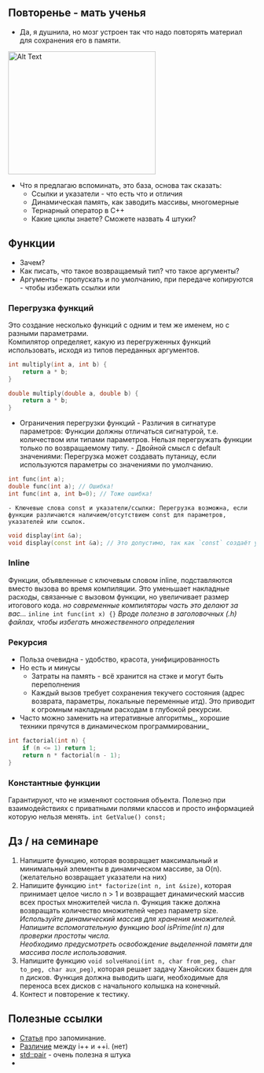 ## Повторенье - мать ученья
  - Да, я душнила, но мозг устроен так что надо повторять материал для сохранения его в памяти.
<img src="https://github.com/user-attachments/assets/8f40828d-d225-428e-947e-4abcbbdbf9e9" alt="Alt Text" width="300" height="250">

  - Что я предлагаю вспоминать, это база, основа так сказать:
    - Ссылки и указатели - что есть что и отличия
    - Динамическая память, как заводить массивы, многомерные
    - Тернарный оператор в С++
    - Какие циклы знаете? Сможете назвать 4 штуки?
      
## Функции
  - Зачем?
  - Как писать, что такое возвращаемый тип? что такое аргументы? 
  - Аргументы - пропускать и по умолчанию, при передаче копируются - чтобы избежать ссылки или 
### Перегрузка функций
Это создание несколько функций с одним и тем же именем, но с разными параметрами.  
Компилятор определяет, какую из перегруженных функций использовать, исходя из типов переданных аргументов.
```c++
int multiply(int a, int b) {
    return a * b;
}

double multiply(double a, double b) {
    return a * b;
}
```
  -  Ограничения перегрузки функций
    - Различия в сигнатуре параметров: Функции должны отличаться сигнатурой, т.е. количеством или типами параметров. Нельзя перегружать функции только по возвращаемому типу.
    - Двойной смысл с default значениями: Перегрузка может создавать путаницу, если используются параметры со значениями по умолчанию.
```cpp
int func(int a);
double func(int a); // Ошибка!
int func(int a, int b=0); // Тоже ошибка!
```
    - Ключевые слова const и указатели/ссылки: Перегрузка возможна, если функции различаются наличием/отсутствием const для параметров, указателей или ссылок.
```cpp
void display(int &a);
void display(const int &a); // Это допустимо, так как `const` создаёт уникальную сигнатуру
```
    

### Inline 
Функции, объявленные с ключевым словом inline, подставляются вместо вызова во время компиляции. Это уменьшает накладные расходы, связанные с вызовом функции, но увеличивает размер итогового кода.
_но современные компиляторы часть это делают за вас..._
```inline int func(int x) {}```
_Вроде полезно в заголовочных (.h) файлах, чтобы избегать множественного определения_

### Рекурсия
  - Польза очевидна - удобство, красота, унифицированность
  - Но есть и минусы
    - Затраты на память - всё хранится на стэке и могут быть переполнения
    - Каждый вызов требует сохранения текучего состояния (адрес возврата, параметры, локальные переменные итд). Это приводит к огромным накладным расходам в глубокой рекурсии.
  - Часто можно заменить на итеративные алгоритмы_, хорошие техники прячутся в динамическом программировании_
```c++
int factorial(int n) {
    if (n <= 1) return 1;
    return n * factorial(n - 1);
}
```

### Константные функции
Гарантируют, что не изменяют состояния объекта. Полезно при взаимодействиях с приватными полями классов и просто информацией которую нельзя менять.
```int GetValue() const;```

## Дз / на семинаре
1. Напишите функцию, которая возвращает максимальный и минимальный элементы в динамическом массиве, за O(n). (желательно возвращает указатели на них)
2. Напишите функцию `int* factorize(int n, int &size)`, которая принимает целое число n > 1 и возвращает динамический массив всех простых множителей числа n. Функция также должна возвращать количество множителей через параметр size.
_Используйте динамический массив для хранения множителей.  
Напишите вспомогательную функцию bool isPrime(int n) для проверки простоты числа.  
Необходимо предусмотреть освобождение выделенной памяти для массива после использования._
3. Напишите функцию `void solveHanoi(int n, char from_peg, char to_peg, char aux_peg)`, которая решает задачу Ханойских башен для n дисков. Функция должна выводить шаги, необходимые для переноса всех дисков с начального колышка на конечный.
4. Контест и повторение к тестику.
## Полезные ссылки
  - [Статья](https://habr.com/ru/companies/first/articles/718856/) про запоминание.
  - [Различие](https://stackoverflow.com/questions/24886/is-there-a-performance-difference-between-i-and-i-in-c) между i++ и ++i. (нет)
  - [std::pair](https://en.cppreference.com/w/cpp/utility/pair) - очень полезна я штука
  - 
